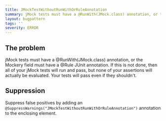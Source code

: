 ```yaml
---
title: JMockTestWithoutRunWithOrRuleAnnotation
summary: jMock tests must have a @RunWith(JMock.class) annotation, or the Mockery field must have a @Rule JUnit annotation
layout: bugpattern
tags: ''
severity: ERROR
---
```


<!--
*** AUTO-GENERATED, DO NOT MODIFY ***
To make changes, edit the @BugPattern annotation or the explanation in docs/bugpattern.
-->

## The problem
jMock tests must have a @RunWith(JMock.class) annotation, or the Mockery field must have a @Rule JUnit annotation. If this is not done, then all of your jMock tests will run and pass, but none of your assertions will actually be evaluated. Your tests will pass even if they shouldn't.

## Suppression
Suppress false positives by adding an `@SuppressWarnings("JMockTestWithoutRunWithOrRuleAnnotation")` annotation to the enclosing element.
